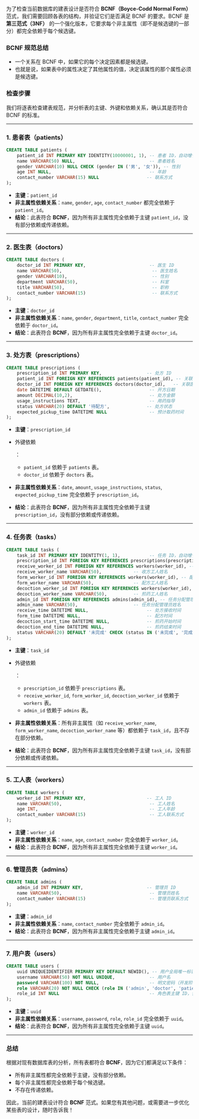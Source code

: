 为了检查当前数据库的建表设计是否符合 **BCNF（Boyce-Codd Normal Form）** 范式，我们需要回顾各表的结构，并验证它们是否满足 BCNF 的要求。BCNF 是 **第三范式（3NF）** 的一个强化版本，它要求每个非主属性（即不是候选键的一部分）都完全依赖于每个候选键。

### **BCNF 规范总结**

- 一个关系在 BCNF 中，如果它的每个决定因素都是候选键。
- 也就是说，如果表中的属性决定了其他属性的值，决定该属性的那个属性必须是候选键。

### **检查步骤**

我们将逐表检查建表规范，并分析表的主键、外键和依赖关系，确认其是否符合 BCNF 的标准。

------

### **1. 患者表（patients）**

```sql
CREATE TABLE patients (
    patient_id INT PRIMARY KEY IDENTITY(10000001, 1), -- 患者 ID，自动增长，8 位数字
    name VARCHAR(50) NULL,                            -- 患者姓名
    gender VARCHAR(10) NULL CHECK (gender IN ('男', '女')), -- 性别
    age INT NULL,                                     -- 年龄
    contact_number VARCHAR(15) NULL                  -- 联系方式
);
```

- **主键**：`patient_id`
- **非主属性依赖关系**：`name`, `gender`, `age`, `contact_number` 都完全依赖于 `patient_id`。
- **结论**：此表符合 **BCNF**，因为所有非主属性完全依赖于主键 `patient_id`，没有部分依赖或传递依赖。

------

### **2. 医生表（doctors）**

```sql
CREATE TABLE doctors (
    doctor_id INT PRIMARY KEY,                        -- 医生 ID
    name VARCHAR(50),                                  -- 医生姓名
    gender VARCHAR(10),                                -- 性别
    department VARCHAR(50),                            -- 科室
    title VARCHAR(50),                                 -- 职称
    contact_number VARCHAR(15)                         -- 联系方式
);
```

- **主键**：`doctor_id`
- **非主属性依赖关系**：`name`, `gender`, `department`, `title`, `contact_number` 完全依赖于 `doctor_id`。
- **结论**：此表符合 **BCNF**，因为所有非主属性完全依赖于主键 `doctor_id`。

------

### **3. 处方表（prescriptions）**

```sql
CREATE TABLE prescriptions (
    prescription_id INT PRIMARY KEY,                 -- 处方 ID
    patient_id INT FOREIGN KEY REFERENCES patients(patient_id), -- 关联患者 ID
    doctor_id INT FOREIGN KEY REFERENCES doctors(doctor_id),   -- 关联医生 ID
    date DATETIME DEFAULT GETDATE(),                  -- 开方日期
    amount DECIMAL(10,2),                             -- 处方金额
    usage_instructions TEXT,                          -- 用药指导
    status VARCHAR(20) DEFAULT '待配方',              -- 处方状态
    expected_pickup_time DATETIME NULL                -- 预计取药时间
);
```

- **主键**：`prescription_id`

- 外键依赖

	：

	- `patient_id` 依赖于 `patients` 表。
	- `doctor_id` 依赖于 `doctors` 表。

- **非主属性依赖关系**：`date`, `amount`, `usage_instructions`, `status`, `expected_pickup_time` 完全依赖于 `prescription_id`。

- **结论**：此表符合 **BCNF**，因为所有非主属性完全依赖于主键 `prescription_id`，没有部分依赖或传递依赖。

------

### **4. 任务表（tasks）**

```sql
CREATE TABLE tasks (
    task_id INT PRIMARY KEY IDENTITY(1, 1),           -- 任务 ID，自动增长
    prescription_id INT FOREIGN KEY REFERENCES prescriptions(prescription_id), -- 关联处方 ID
    receive_worker_id INT FOREIGN KEY REFERENCES workers(worker_id), -- 收方工人 ID
    receive_worker_name VARCHAR(50),            -- 收方工人姓名
    form_worker_id INT FOREIGN KEY REFERENCES workers(worker_id), -- 配方工人 ID
    form_worker_name VARCHAR(50),               -- 配方工人姓名
    decoction_worker_id INT FOREIGN KEY REFERENCES workers(worker_id), -- 煎药工人 ID
    decoction_worker_name VARCHAR(50),          -- 煎药工人姓名
    admin_id INT FOREIGN KEY REFERENCES admins(admin_id), -- 任务分配管理员 ID
    admin_name VARCHAR(50),                     -- 任务分配管理员姓名
    receive_time DATETIME NULL,                      -- 处方接收时间
    form_time DATETIME NULL,                         -- 配方时间
    decoction_start_time DATETIME NULL,              -- 煎药开始时间
    decoction_end_time DATETIME NULL,                -- 煎药结束时间
    status VARCHAR(20) DEFAULT '未完成' CHECK (status IN ('未完成', '完成')) -- 任务状态
);
```

- **主键**：`task_id`

- 外键依赖

	：

	- `prescription_id` 依赖于 `prescriptions` 表。
	- `receive_worker_id`, `form_worker_id`, `decoction_worker_id` 依赖于 `workers` 表。
	- `admin_id` 依赖于 `admins` 表。

- **非主属性依赖关系**：所有非主属性（如 `receive_worker_name`, `form_worker_name`, `decoction_worker_name` 等）都依赖于 `task_id`，且不存在部分依赖。

- **结论**：此表符合 **BCNF**，因为所有非主属性完全依赖于主键 `task_id`，没有部分依赖或传递依赖。

------

### **5. 工人表（workers）**

```sql
CREATE TABLE workers (
    worker_id INT PRIMARY KEY,                       -- 工人 ID
    name VARCHAR(50),                                 -- 工人姓名
    age INT,                                          -- 工人年龄
    contact_number VARCHAR(15)                        -- 工人联系方式
);
```

- **主键**：`worker_id`
- **非主属性依赖关系**：`name`, `age`, `contact_number` 完全依赖于 `worker_id`。
- **结论**：此表符合 **BCNF**，因为所有非主属性完全依赖于主键 `worker_id`。

------

### **6. 管理员表（admins）**

```sql
CREATE TABLE admins (
    admin_id INT PRIMARY KEY,                        -- 管理员 ID
    name VARCHAR(50),                                 -- 管理员姓名
    contact_number VARCHAR(15)                        -- 管理员联系方式
);
```

- **主键**：`admin_id`
- **非主属性依赖关系**：`name`, `contact_number` 完全依赖于 `admin_id`。
- **结论**：此表符合 **BCNF**，因为所有非主属性完全依赖于主键 `admin_id`。

------

### **7. 用户表（users）**

```sql
CREATE TABLE users (
    uuid UNIQUEIDENTIFIER PRIMARY KEY DEFAULT NEWID(), -- 用户全局唯一标识
    username VARCHAR(50) NOT NULL UNIQUE,             -- 用户名
    password VARCHAR(100) NOT NULL,                   -- 明文密码（开发阶段）
    role VARCHAR(20) NOT NULL CHECK (role IN ('admin', 'doctor', 'patient', 'worker')), -- 用户角色类型
    role_id INT NULL                                  -- 角色表主键 ID，作为外键
);
```

- **主键**：`uuid`
- **非主属性依赖关系**：`username`, `password`, `role`, `role_id` 完全依赖于 `uuid`。
- **结论**：此表符合 **BCNF**，因为所有非主属性完全依赖于主键 `uuid`。

------

### **总结**

根据对现有数据库表的分析，所有表都符合 **BCNF**，因为它们都满足以下条件：

- 所有非主属性都完全依赖于主键，没有部分依赖。
- 每个非主属性都完全依赖于每个候选键。
- 不存在传递依赖。

因此，当前的建表设计符合 **BCNF** 范式。如果您有其他问题，或需要进一步优化某些表的设计，随时告诉我！